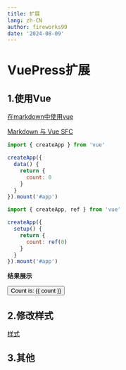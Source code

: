 ```yaml
---
title: 扩展
lang: zh-CN
author: fireworks99
date: '2024-08-09'
---
```


# VuePress扩展



## 1.使用Vue

[在markdown中使用vue](https://vuepress.github.io/zh/guide/markdown.html#%E5%9C%A8-markdown-%E4%B8%AD%E4%BD%BF%E7%94%A8-vue)

[Markdown 与 Vue SFC](https://vuepress.github.io/zh/advanced/cookbook/markdown-and-vue-sfc.html)



<CodeGroup>
  <CodeGroupItem title="选项式API">

```js
import { createApp } from 'vue'

createApp({
  data() {
    return {
      count: 0
    }
  }
}).mount('#app')
```

  </CodeGroupItem>

  <CodeGroupItem title="组合式API">

```js
import { createApp, ref } from 'vue'

createApp({
  setup() {
    return {
      count: ref(0)
    }
  }
}).mount('#app')
```

  </CodeGroupItem>

</CodeGroup>

**结果展示**

<script setup>
import { ref } from 'vue'
const count = ref(0)
</script>

<div class="demo">
  <button @click="count++">
    Count is: {{ count }}
  </button>
</div>


## 2.修改样式

[样式](https://ecosystem.vuejs.press/zh/themes/default/styles.html)


## 3.其他

